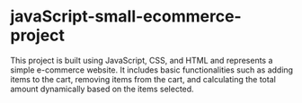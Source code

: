 # javaScript-small-ecommerce-project
This project is built using JavaScript, CSS, and HTML and represents a simple e-commerce website. It includes basic functionalities such as adding items to the cart, removing items from the cart, and calculating the total amount dynamically based on the items selected.
